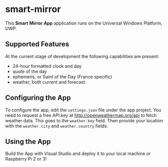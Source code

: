 # smart-mirror

This __Smart Mirror App__ application runs on the Universal Windows Platform, UWP.

## Supported Features

At the current stage of development the following capabilities are present:

- 24-hour formatted clock and day
- quote of the day
- ephemeris, or Saint of the Day (France specific)
- weather, both current and forecast.

## Configuring the App

To configure the app, edit the `settings.json` file under the app project.
You need to request a free API key at http://openweathermap.org/api to fetch weather data. This goes to the `weather.key` field.
Then provide your location with the `weather.city` and `weather.country` fields.

## Using the App

Build the App with Visual Studio and deploy it to your local machine or Raspberry Pi 2 or 3!
